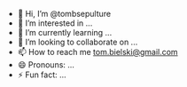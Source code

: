 - 👋 Hi, I’m @tombsepulture
- 👀 I’m interested in ...
- 🌱 I’m currently learning ...
- 💞️ I’m looking to collaborate on ...
- 📫 How to reach me tom.bielski@gmail.com
- 😄 Pronouns: ...
- ⚡ Fun fact: ...

<!---
tombsepulture/tombsepulture is a ✨ special ✨ repository because its `README.md` (this file) appears on your GitHub profile.
You can click the Preview link to take a look at your changes.
--->
